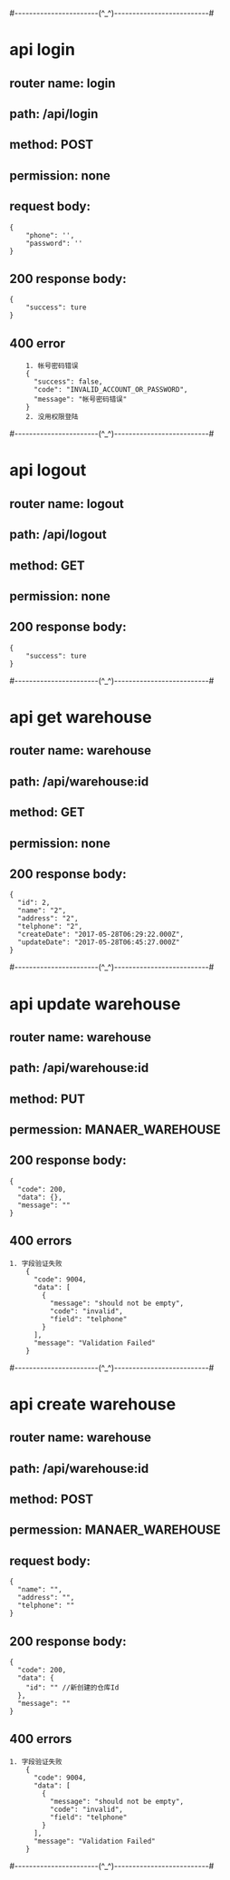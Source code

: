 #-----------------------(^_^)--------------------------#

# api login
## router name: login
## path: /api/login
## method: POST
## permission: none
## request body:
	{
		"phone": '',
		"password": ''
	}
## 200 response body:
	{
		"success": ture
	}
## 400 error
		1. 帐号密码错误
		{
		  "success": false,
		  "code": "INVALID_ACCOUNT_OR_PASSWORD",
		  "message": "帐号密码错误"
		}
		2. 没用权限登陆

#-----------------------(^_^)--------------------------#

# api logout
## router name: logout
## path: /api/logout
## method: GET
## permission: none
## 200 response body:
	{
		"success": ture
	}

#-----------------------(^_^)--------------------------#

# api get warehouse
## router name: warehouse
## path: /api/warehouse:id
## method: GET
## permission: none
## 200 response body:
	{
	  "id": 2,
	  "name": "2",
	  "address": "2",
	  "telphone": "2",
	  "createDate": "2017-05-28T06:29:22.000Z",
	  "updateDate": "2017-05-28T06:45:27.000Z"
	}

#-----------------------(^_^)--------------------------#

# api update warehouse
## router name: warehouse
## path: /api/warehouse:id
## method: PUT
## permession: MANAER_WAREHOUSE
## 200 response body:
	{
	  "code": 200,
	  "data": {},
	  "message": ""
	}
## 400 errors
	1. 字段验证失败
		{
		  "code": 9004,
		  "data": [
		    {
		      "message": "should not be empty",
		      "code": "invalid",
		      "field": "telphone"
		    }
		  ],
		  "message": "Validation Failed"
		}

#-----------------------(^_^)--------------------------#

# api create warehouse
## router name: warehouse
## path: /api/warehouse:id
## method: POST
## permession: MANAER_WAREHOUSE
## request body:
	{
	  "name": "",
	  "address": "",
	  "telphone": ""
	}
## 200 response body:
	{
	  "code": 200,
	  "data": {
	    "id": "" //新创建的仓库Id
	  },
	  "message": ""
	}
## 400 errors
	1. 字段验证失败
		{
		  "code": 9004,
		  "data": [
		    {
		      "message": "should not be empty",
		      "code": "invalid",
		      "field": "telphone"
		    }
		  ],
		  "message": "Validation Failed"
		}

#-----------------------(^_^)--------------------------#
